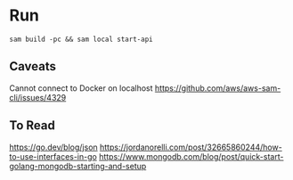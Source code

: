 # Run
`sam build -pc && sam local start-api`

## Caveats
Cannot connect to Docker on localhost
https://github.com/aws/aws-sam-cli/issues/4329

## To Read
https://go.dev/blog/json
https://jordanorelli.com/post/32665860244/how-to-use-interfaces-in-go
https://www.mongodb.com/blog/post/quick-start-golang-mongodb-starting-and-setup